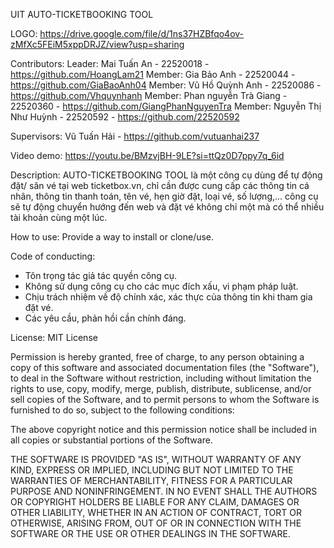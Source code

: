 UIT
AUTO-TICKETBOOKING TOOL

LOGO: https://drive.google.com/file/d/1ns37HZBfqo4ov-zMfXc5FEiM5xppDRJZ/view?usp=sharing

Contributors:
Leader: Mai Tuấn An - 22520018 - https://github.com/HoangLam21
Member: Gia Bảo Anh - 22520044 - https://github.com/GiaBaoAnh04
Member: Vũ Hồ Quỳnh Anh - 22520086 - https://github.com/Vhquynhanh
Member: Phan nguyễn Trà Giang - 22520360 - https://github.com/GiangPhanNguyenTra
Member: Nguyễn Thị Như Huỳnh - 22520592 - https://github.com/22520592

Supervisors:
Vũ Tuấn Hải - https://github.com/vutuanhai237

Video demo: https://youtu.be/BMzvjBH-9LE?si=ttQz0D7ppy7q_6id

Description: AUTO-TICKETBOOKING TOOL là một công cụ dùng để tự động đặt/ săn vé tại web ticketbox.vn, chỉ cần được cung cấp các thông tin cá nhân, thông tin thanh toán, tên vé, hẹn giờ đặt, loại vé, số lượng,... công cụ sẽ tự động chuyển hướng đến web và đặt vé không chỉ một mà có thể nhiều tài khoản cùng một lúc.

How to use: Provide a way to install or clone/use.



Code of conducting: 
- Tôn trọng tác giả tác quyền công cụ.
- Không sử dụng công cụ cho các mục đích xấu, vi phạm pháp luật.
- Chịu trách nhiệm về độ chính xác, xác thực của thông tin khi tham gia đặt vé.
- Các yêu cầu, phản hồi cần chính đáng.
  
License:
MIT License

Permission is hereby granted, free of charge, to any person obtaining a copy
of this software and associated documentation files (the "Software"), to deal
in the Software without restriction, including without limitation the rights
to use, copy, modify, merge, publish, distribute, sublicense, and/or sell
copies of the Software, and to permit persons to whom the Software is
furnished to do so, subject to the following conditions:

The above copyright notice and this permission notice shall be included in all
copies or substantial portions of the Software.

THE SOFTWARE IS PROVIDED "AS IS", WITHOUT WARRANTY OF ANY KIND, EXPRESS OR
IMPLIED, INCLUDING BUT NOT LIMITED TO THE WARRANTIES OF MERCHANTABILITY,
FITNESS FOR A PARTICULAR PURPOSE AND NONINFRINGEMENT. IN NO EVENT SHALL THE
AUTHORS OR COPYRIGHT HOLDERS BE LIABLE FOR ANY CLAIM, DAMAGES OR OTHER
LIABILITY, WHETHER IN AN ACTION OF CONTRACT, TORT OR OTHERWISE, ARISING FROM,
OUT OF OR IN CONNECTION WITH THE SOFTWARE OR THE USE OR OTHER DEALINGS IN THE
SOFTWARE.


